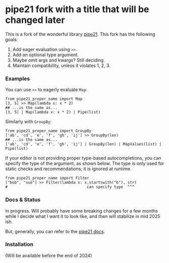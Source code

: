 # pipe21 fork with a title that will be changed later

This is a fork of the wonderful library [pipe21](https://github.com/tandav/pipe21). This fork has the following goals:

1. Add eager evaluation using `>>`.
2. Add an optional type argument.
3. Maybe omit args and kwargs? Still deciding.
4. Maintain compatibility, unless it violates 1, 2, 3.

### Examples

You can use `>>` to eagerly evaluate `Map`:
```python3
from pipe21_proper_name import Map
[3, 5] >> Map(lambda x: x * 2)
## ...is the same as...
[3, 5] | Map(lambda x: x * 2) | Pipe(list)
```

Similarly with `GroupBy`:
```python3
from pipe21_proper_name import GroupBy
['ab', 'cd', 'e', 'f', 'gh', 'ij'] >> GroupBy(len)
## ...is the same as...
['ab', 'cd', 'e', 'f', 'gh', 'ij'] | GroupBy(len) | MapValues(list) | Pipe(list)
```

If your editor is not providing proper type-based autocompletions, you can specify the type of the argument, as shown below. The type is only used for static checks and recommendations; it is ignored at runtime.

```python3
from pipe21_proper_name import Filter
["bob", "sue"] >> Filter(lambda x: x.startswith("b"), str)
#                                   can specify type  ^^^ 
```

### Docs & Status

In progress. Will probably have some breaking changes for a few months while I decide what I want it to look like, and then will stabilize in mid 2025 ish.

But, generally, you can refer to the [pipe21 docs](https://tandav.github.io/pipe21/reference/).

### Installation

(Will be available before the end of 2024)
